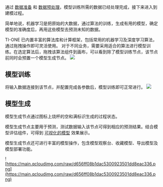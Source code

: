 通过 [数据准备](/document/product/851/17069) 和 [数据预处理](/document/product/851/17072)，模型训练所需的数据已经处理完成，接下来进入到建模过程。 

简单地说，机器学习是把原始的大数据，通过算法的训练，生成有用的模型，确定模型的准确度后，再用这些模型去预测未知的数据。

TI-ONE 已内置丰富的算法库和计算框架，包括常用的机器学习及深度学习算法，通过拖拽操作即可灵活使用。
对于不同业务，需要采用适合的算法进行模型训练。在选定算法后，拖拽该算法组件到画布，可以看到除了模型训练节点，该节点前同时会预置一个模型生成节点。
![](https://main.qcloudimg.com/raw/237f68c097eedbdd5f56bed9247af4d0.png)

## 模型训练

将输入数据连接到该节点，并配置完成各参数后，模型训练即可正常进行。
![](https://main.qcloudimg.com/raw/88a3f7d5d292ad8974a6c20eb5a383bb.png)

## 模型生成

模型生成节点通过图标上烧杯的空和满标识生成的过程状态。

模型生成节点主要用于预测，测试数据输入该节点可得到相应的预测结果。结合模型评估组件，可得到 [可视化的模型](/document/product/851/17070) 效果展示。

模型生成节点还可进行丰富的模型操作，包含模型观察台、收藏模型、导出模型及模型部署功能。

![https://main.qcloudimg.com/raw/d656ff08b1dac5300923501dd8eac336.png](https://main.qcloudimg.com/raw/d656ff08b1dac5300923501dd8eac336.png)
